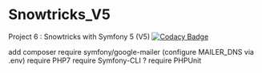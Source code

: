 # Snowtricks_V5

Project 6 : Snowtricks with Symfony 5 (V5)
[![Codacy Badge](https://app.codacy.com/project/badge/Grade/636dbbb7cdd4458f9b45d54d4d52eff9)](https://www.codacy.com/gh/LucasGreard/Snowtricks_V5/dashboard?utm_source=github.com&amp;utm_medium=referral&amp;utm_content=LucasGreard/Snowtricks_V5&amp;utm_campaign=Badge_Grade)

add composer require symfony/google-mailer (configure MAILER_DNS via .env)
require PHP7
require Symfony-CLI ?
require PHPUnit
